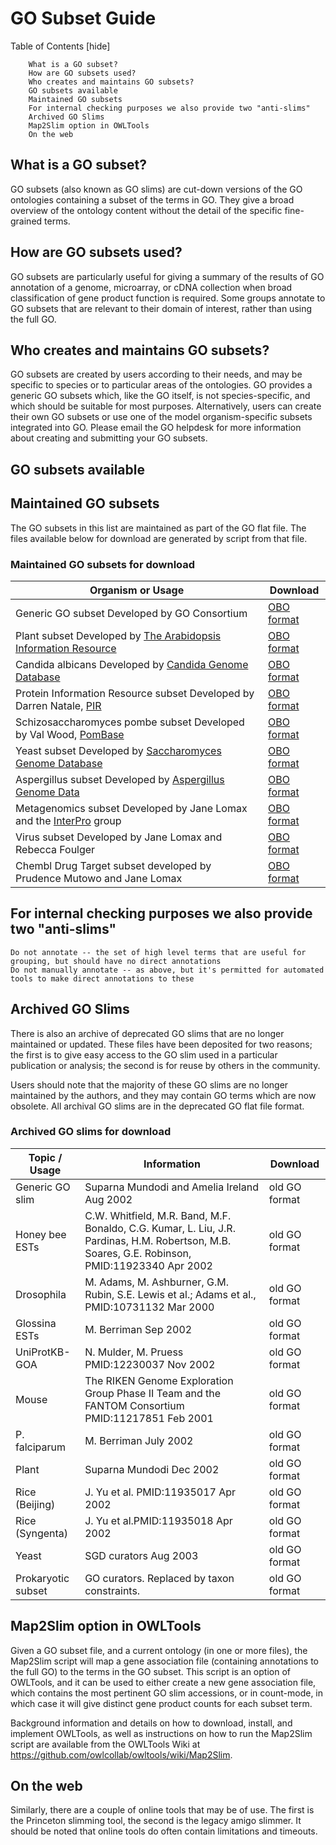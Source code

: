 <!--- This page seems to be outdated; SGD's Slim shouldn't be listed under "archived", unless I'm reading this wrong (in which case the page should be cleaned up). 
Also not sure what the bottom bit is about- tools to make a Slim or to map slims (SGD has a working GO Slim Mapper).
Unclear why the " GO subsets available" header exists--->
# GO Subset Guide
Table of Contents [hide]

        What is a GO subset?
        How are GO subsets used?
        Who creates and maintains GO subsets?
        GO subsets available
        Maintained GO subsets
        For internal checking purposes we also provide two "anti-slims"
        Archived GO Slims
        Map2Slim option in OWLTools
        On the web

## What is a GO subset?

GO subsets (also known as GO slims) are cut-down versions of the GO ontologies containing a subset of the terms in GO. They give a broad overview of the ontology content without the detail of the specific fine-grained terms.
## How are GO subsets used?

GO subsets are particularly useful for giving a summary of the results of GO annotation of a genome, microarray, or cDNA collection when broad classification of gene product function is required. Some groups annotate to GO subsets that are relevant to their domain of interest, rather than using the full GO.
## Who creates and maintains GO subsets?

GO subsets are created by users according to their needs, and may be specific to species or to particular areas of the ontologies. GO provides a generic GO subsets which, like the GO itself, is not species-specific, and which should be suitable for most purposes. Alternatively, users can create their own GO subsets or use one of the model organism-specific subsets integrated into GO. Please email the GO helpdesk for more information about creating and submitting your GO subsets.
## GO subsets available

## Maintained GO subsets

The GO subsets in this list are maintained as part of the GO flat file. The files available below for download are generated by script from that file.
### Maintained GO subsets for download
|Organism or Usage |	Download|
|------------------|----------|
|Generic GO subset Developed by GO Consortium |	[OBO format](http://www.geneontology.org/ontology/subsets/goslim_generic.obo)|
|Plant subset Developed by [The Arabidopsis Information Resource](https://www.arabidopsis.org/) |	[OBO format](http://www.geneontology.org/ontology/subsets/goslim_plant.obo)|
|Candida albicans Developed by [Candida Genome Database](http://www.candidagenome.org/) |	[OBO format](http://www.geneontology.org/ontology/subsets/goslim_candida.obo)|
|Protein Information Resource subset Developed by Darren Natale, [PIR](https://pir.georgetown.edu/) |	[OBO format](http://www.geneontology.org/ontology/subsets/goslim_pir.obo)|
|Schizosaccharomyces pombe subset Developed by Val Wood, [PomBase](https://www.pombase.org/) |	[OBO format](http://www.geneontology.org/ontology/subsets/goslim_pombe.obo)|
|Yeast subset Developed by [Saccharomyces Genome Database](https://www.yeastgenome.org/) |	[OBO format](http://www.geneontology.org/ontology/subsets/goslim_yeast.obo)|
|Aspergillus subset Developed by [Aspergillus Genome Data](http://www.aspgd.org/) |	[OBO format](http://www.geneontology.org/ontology/subsets/goslim_aspergillus.obo)|
|Metagenomics subset Developed by Jane Lomax and the [InterPro](http://www.ebi.ac.uk/interpro/) group |	[OBO format](http://www.geneontology.org/ontology/subsets/goslim_metagenomics.obo)|
|Virus subset Developed by Jane Lomax and Rebecca Foulger |	[OBO format](http://www.geneontology.org/ontology/subsets/goslim_virus.obo)|
|Chembl Drug Target subset developed by Prudence Mutowo and Jane Lomax |	[OBO format](http://www.geneontology.org/ontology/subsets/goslim_chembl.obo)|
## For internal checking purposes we also provide two "anti-slims"

    Do not annotate -- the set of high level terms that are useful for grouping, but should have no direct annotations
    Do not manually annotate -- as above, but it's permitted for automated tools to make direct annotations to these

## Archived GO Slims

There is also an archive of deprecated GO slims that are no longer maintained or updated. These files have been deposited for two reasons; the first is to give easy access to the GO slim used in a particular publication or analysis; the second is for reuse by others in the community.

Users should note that the majority of these GO slims are no longer maintained by the authors, and they may contain GO terms which are now obsolete. All archival GO slims are in the deprecated GO flat file format.
### Archived GO slims for download 

|Topic / Usage |	Information |	Download|
|--------------|--------------|---------|
|Generic GO slim |	Suparna Mundodi and Amelia Ireland Aug 2002 |	old GO format|
|Honey bee ESTs |	C.W. Whitfield, M.R. Band, M.F. Bonaldo, C.G. Kumar, L. Liu, J.R. Pardinas, H.M. Robertson, M.B. Soares, G.E. Robinson, PMID:11923340 Apr 2002 |	old GO format|
|Drosophila |	M. Adams, M. Ashburner, G.M. Rubin, S.E. Lewis et al.; Adams et al., PMID:10731132 Mar 2000 |	old GO format|
|Glossina ESTs |	M. Berriman Sep 2002 |	old GO format|
|UniProtKB-GOA |	N. Mulder, M. Pruess PMID:12230037 Nov 2002 |	old GO format
|Mouse |	The RIKEN Genome Exploration Group Phase II Team and the FANTOM Consortium PMID:11217851 Feb 2001 |	old GO format|
|P. falciparum |	M. Berriman July 2002 |	old GO format|
|Plant |	Suparna Mundodi Dec 2002 |	old GO format|
|Rice (Beijing) |	J. Yu et al. PMID:11935017 Apr 2002 |	old GO format|
|Rice (Syngenta) |	J. Yu et al.PMID:11935018 Apr 2002 |	old GO format|
|Yeast |	SGD curators Aug 2003 	|old GO format|
|Prokaryotic subset |	GO curators. Replaced by taxon constraints. |	old GO format|
## Map2Slim option in OWLTools

Given a GO subset file, and a current ontology (in one or more files), the Map2Slim script will map a gene association file (containing annotations to the full GO) to the terms in the GO subset. This script is an option of OWLTools, and it can be used to either create a new gene association file, which contains the most pertinent GO slim accessions, or in count-mode, in which case it will give distinct gene product counts for each subset term.

Background information and details on how to download, install, and implement OWLTools, as well as instructions on how to run the Map2Slim script are available from the OWLTools Wiki at https://github.com/owlcollab/owltools/wiki/Map2Slim.
## On the web

Similarly, there are a couple of online tools that may be of use. The first is the Princeton slimming tool, the second is the legacy amigo slimmer. It should be noted that online tools do often contain limitations and timeouts.
